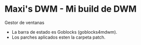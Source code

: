 # Maxi's DWM - Mi build de DWM

Gestor de ventanas

- La barra de estado es Goblocks (goblocks4mdwm).
- Los parches aplicados esten la carpeta patch.
